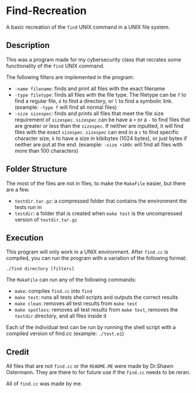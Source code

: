 # Find-Recreation

A basic recreation of the `find` UNIX command in a UNIX file system.

## Description

This was a program made for my cybersecurity class that recrates some functionality of the `find` UNIX command.

The following filters are implemented in the program:

- `-name filename`: finds and print all files with the exact filename
- `-type filetype`: finds all files with the file type. The filetype can be `f` to find a regular file, `d` to find a directory, or `l` to find a symbolic link. (example: `-type f` will find all normal files)
- `-size sizespec`: finds and prints all files that meet the file size requirement of `sizespec`. `sizespec` can be have a `+` or a `-` to find files that are greater or less than the `sizespec`. If neither are inputted, it will find files with the exact `sizespec`. `sizespec` can end in a `c` to find specific character size, `k` to have a size in kibibytes (1024 bytes), or just bytes if neither are put at the end. (example: `-size +100c` will find all files with more than 100 characters)

## Folder Structure

The most of the files are not in files, to make the `MakeFile` easier, but there are a few.

- `testdir.tar.gz`: a compressed folder that contains the environment the tests run in
- `testdir`: a folder that is created when `make test` is the uncompressed version of `testdir.tar.gz`

## Execution

This program will only work in a UNIX environment. After `find.cc` is compiled, you can run the program with a variation of the following format:

```./find directory [filters]```

The `MakeFile` can run any of the following commands:

- `make`: compiles `find.cc` into `find`
- `make test`: runs all tests shell scripts and outputs the correct results
- `make clean`: removes all test results from `make test`
- `make spotless`: removes all test results from `make test`, removes the `testdir` directory, and all files inside it

Each of the individual test can be run by running the shell script with a compiled version of find.cc (example: `./test.e1`)

## Credit

All files that are not `find.cc` or the `README.ME` were made by Dr.Shawn Ostermann. They are there to for future use if the `find.cc` needs to be reran.

All of `find.cc` was made by me.